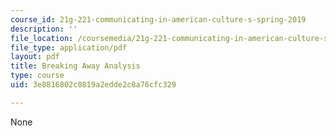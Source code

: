 ```yaml
---
course_id: 21g-221-communicating-in-american-culture-s-spring-2019
description: ''
file_location: /coursemedia/21g-221-communicating-in-american-culture-s-spring-2019/3e8816802c0819a2edde2c8a76cfc329_MIT21G_221S19_breaking.pdf
file_type: application/pdf
layout: pdf
title: Breaking Away Analysis
type: course
uid: 3e8816802c0819a2edde2c8a76cfc329

---
```

None